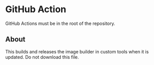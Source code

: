 # GitHub Action
GitHub Actions must be in the root of the repository. 

## About
This builds and releases the image builder in custom tools when it is updated. Do not download this file.
